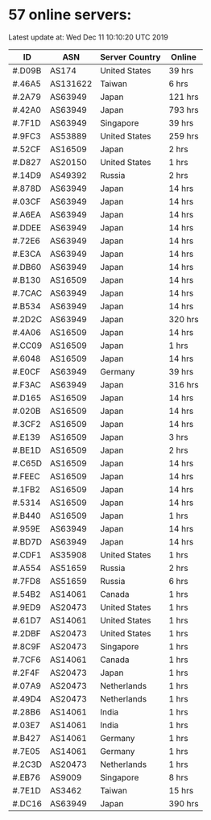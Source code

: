 # 57 online servers:

Latest update at: Wed Dec 11 10:10:20 UTC 2019

| ID | ASN | Server Country | Online |
| -- | --- | -------------- | ------ |
| #.D09B | AS174 | United States | 39 hrs |
| #.46A5 | AS131622 | Taiwan | 6 hrs |
| #.2A79 | AS63949 | Japan | 121 hrs |
| #.42A0 | AS63949 | Japan | 793 hrs |
| #.7F1D | AS63949 | Singapore | 39 hrs |
| #.9FC3 | AS53889 | United States | 259 hrs |
| #.52CF | AS16509 | Japan | 2 hrs |
| #.D827 | AS20150 | United States | 1 hrs |
| #.14D9 | AS49392 | Russia | 2 hrs |
| #.878D | AS63949 | Japan | 14 hrs |
| #.03CF | AS63949 | Japan | 14 hrs |
| #.A6EA | AS63949 | Japan | 14 hrs |
| #.DDEE | AS63949 | Japan | 14 hrs |
| #.72E6 | AS63949 | Japan | 14 hrs |
| #.E3CA | AS63949 | Japan | 14 hrs |
| #.DB60 | AS63949 | Japan | 14 hrs |
| #.B130 | AS16509 | Japan | 14 hrs |
| #.7CAC | AS63949 | Japan | 14 hrs |
| #.B534 | AS63949 | Japan | 14 hrs |
| #.2D2C | AS63949 | Japan | 320 hrs |
| #.4A06 | AS16509 | Japan | 14 hrs |
| #.CC09 | AS16509 | Japan | 1 hrs |
| #.6048 | AS16509 | Japan | 14 hrs |
| #.E0CF | AS63949 | Germany | 39 hrs |
| #.F3AC | AS63949 | Japan | 316 hrs |
| #.D165 | AS16509 | Japan | 14 hrs |
| #.020B | AS16509 | Japan | 14 hrs |
| #.3CF2 | AS16509 | Japan | 14 hrs |
| #.E139 | AS16509 | Japan | 3 hrs |
| #.BE1D | AS16509 | Japan | 2 hrs |
| #.C65D | AS16509 | Japan | 14 hrs |
| #.FEEC | AS16509 | Japan | 14 hrs |
| #.1FB2 | AS16509 | Japan | 14 hrs |
| #.5314 | AS16509 | Japan | 14 hrs |
| #.B440 | AS16509 | Japan | 1 hrs |
| #.959E | AS63949 | Japan | 14 hrs |
| #.BD7D | AS63949 | Japan | 14 hrs |
| #.CDF1 | AS35908 | United States | 1 hrs |
| #.A554 | AS51659 | Russia | 2 hrs |
| #.7FD8 | AS51659 | Russia | 6 hrs |
| #.54B2 | AS14061 | Canada | 1 hrs |
| #.9ED9 | AS20473 | United States | 1 hrs |
| #.61D7 | AS14061 | United States | 1 hrs |
| #.2DBF | AS20473 | United States | 1 hrs |
| #.8C9F | AS20473 | Singapore | 1 hrs |
| #.7CF6 | AS14061 | Canada | 1 hrs |
| #.2F4F | AS20473 | Japan | 1 hrs |
| #.07A9 | AS20473 | Netherlands | 1 hrs |
| #.49D4 | AS20473 | Netherlands | 1 hrs |
| #.28B6 | AS14061 | India | 1 hrs |
| #.03E7 | AS14061 | India | 1 hrs |
| #.B427 | AS14061 | Germany | 1 hrs |
| #.7E05 | AS14061 | Germany | 1 hrs |
| #.2C3D | AS20473 | Netherlands | 1 hrs |
| #.EB76 | AS9009 | Singapore | 8 hrs |
| #.7E1D | AS3462 | Taiwan | 15 hrs |
| #.DC16 | AS63949 | Japan | 390 hrs |


